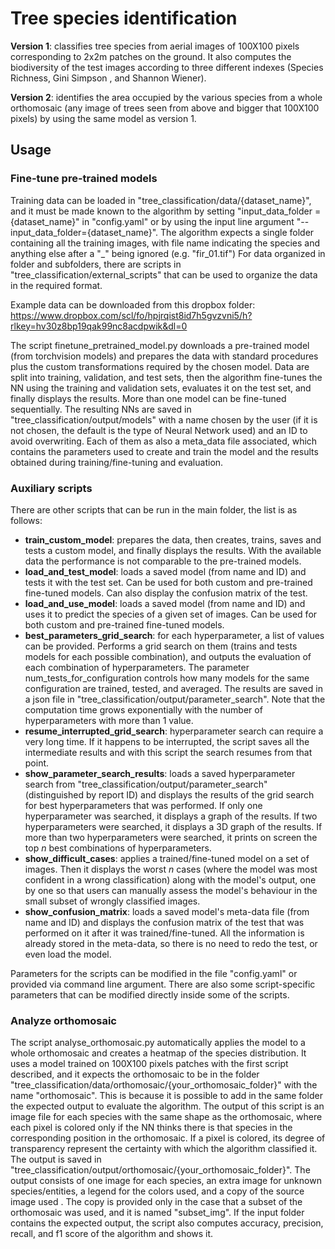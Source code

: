 # Tree species identification
**Version 1**: classifies tree species from aerial images of 100X100 pixels corresponding to 2x2m patches on the ground.
It also computes the biodiversity of the test images according to three different indexes (Species Richness, Gini Simpson
, and Shannon Wiener).

**Version 2**: identifies the area occupied by the various species from a whole orthomosaic (any image of trees seen
from above and bigger that 100X100 pixels) by using the same model as version 1.

## Usage
### Fine-tune pre-trained models
Training data can be loaded in "tree_classification/data/{dataset_name}", and it must be made known to the algorithm by
setting "input_data_folder = {dataset_name}" in "config.yaml" or by using the input line argument 
"--input_data_folder={dataset_name}". The algorithm expects a single folder containing all the training images,
with file name indicating the species and anything else after a "_" being ignored (e.g. "fir_01.tif")
For data organized in folder and subfolders, there are scripts in "tree_classification/external_scripts" that can be
used to organize the data in the required format.

Example data can be downloaded from this dropbox folder: 
https://www.dropbox.com/scl/fo/hpjrqist8id7h5gvzvni5/h?rlkey=hv30z8bp19qak99nc8acdpwik&dl=0

The script finetune_pretrained_model.py downloads a pre-trained model (from torchvision models) and prepares the data
with standard procedures plus the custom transformations required by the chosen model. Data are split into training,
validation, and test sets, then the algorithm fine-tunes the NN using the training and validation sets, evaluates it on
the test set, and finally displays the results. More than one model can be fine-tuned sequentially. The resulting NNs
are saved in "tree_classification/output/models" with a name chosen by the user (if it is not chosen, the default is
the type of Neural Network used) and an ID to avoid overwriting. Each of them as also a meta_data file associated,
which contains the parameters used to create and train the model and the results obtained during training/fine-tuning
and evaluation.

### Auxiliary scripts
There are other scripts that can be run in the main folder, the list is as follows:
- **train_custom_model**: prepares the data, then creates, trains, saves and tests a custom model, and finally displays
the results. With the available data the performance is not comparable to the pre-trained models.
- **load_and_test_model**: loads a saved model (from name and ID) and tests it with the test set. Can be used for
both custom and pre-trained fine-tuned models. Can also display the confusion matrix of the test.
- **load_and_use_model**: loads a saved model (from name and ID) and uses it to predict the species of a given set of
images. Can be used for both custom and pre-trained fine-tuned models.
- **best_parameters_grid_search**: for each hyperparameter, a list of values can be provided. Performs a grid search
on them (trains and tests models for each possible combination), and outputs the evaluation of each combination of
hyperparameters. The parameter num_tests_for_configuration controls how many models for the same configuration are
trained, tested, and averaged. The results are saved in a json file in "tree_classification/output/parameter_search".
Note that the computation time grows exponentially with the number of hyperparameters with more than 1 value.
- **resume_interrupted_grid_search**: hyperparameter search can require a very long time. If it happens to be
interrupted, the script saves all the intermediate results and with this script the search resumes from that point.
- **show_parameter_search_results**: loads a saved hyperparameter search from
"tree_classification/output/parameter_search" (distinguished by report ID) and displays the results of the grid search
for best hyperparameters that was performed. If only one hyperparameter was searched, it displays a graph of the
results. If two hyperparameters were searched, it displays a 3D graph of the results. If more than two hyperparameters
were searched, it prints on screen the top _n_ best combinations of hyperparameters.
- **show_difficult_cases**: applies a trained/fine-tuned model on a set of images. Then it displays the worst _n_ cases
(where the model was most confident in a wrong classification) along with the model's output, one by one so that users
can manually assess the model's behaviour in the small subset of wrongly classified images.
- **show_confusion_matrix**: loads a saved model's meta-data file (from name and ID) and displays the confusion matrix
of the test that was performed on it after it was trained/fine-tuned. All the information is already stored in the
meta-data, so there is no need to redo the test, or even load the model.

Parameters for the scripts can be modified in the file "config.yaml" or provided via command line argument. There are
also some script-specific parameters that can be modified directly inside some of the scripts.

### Analyze orthomosaic
The script analyse_orthomosaic.py automatically applies the model to a whole orthomosaic and creates a heatmap of the 
species distribution. It uses a model trained on 100X100 pixels patches with the first script described, and it expects
the orthomosaic to be in the folder "tree_classification/data/orthomosaic/{your_orthomosaic_folder}" with the name
"orthomosaic". This is because it is possible to add in the same folder the expected output to evaluate the algorithm.
The output of this script is an image file for each species with the same shape as the orthomosaic, where each pixel
is colored only if the NN thinks there is that species in the corresponding position in the orthomosaic. If a pixel
is colored, its degree of transparency represent the certainty with which the algorithm classified it. The output is
saved in "tree_classification/output/orthomosaic/{your_orthomosaic_folder}". The output consists of one image for each
species, an extra image for unknown species/entities, a legend for the colors used, and a copy of the source image used
. The copy is provided only in the case that a subset of the orthomosaic was used, and it is named "subset_img".
If the input folder contains the expected output, the script also computes accuracy, precision, recall, and f1 score of
the algorithm and shows it.
